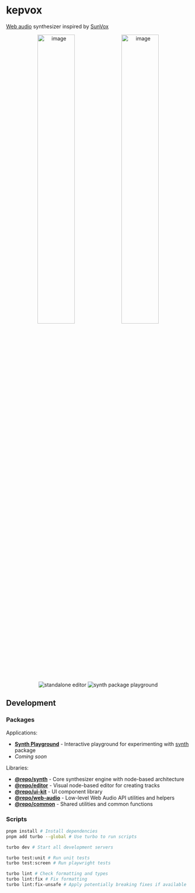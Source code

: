 # kepvox

[Web audio](https://developer.mozilla.org/en-US/docs/Web/API/Web_Audio_API) synthesizer inspired by [SunVox](https://www.warmplace.ru/soft/sunvox/index_ru.php)

<p align="center">
  <img width="45%" alt="image" src="https://github.com/user-attachments/assets/3b71e24a-355b-4046-90fb-5ef626bcb2c5" />
  <img width="45%" alt="image" src="https://github.com/user-attachments/assets/4a436cb2-2517-4aa6-b6e7-3496f10756c0" />
</p>

<p align="center">
  <a href="https://picalines.github.io/kepvox/editor/" style="text-decoration: none">
    <img alt="standalone editor" src="https://img.shields.io/badge/standalone_editor-black?style=for-the-badge&logo=github&link=https%3A%2F%2Fpicalines.github.io%2Fkepvox%2Feditor"></a>
  <a href="https://picalines.github.io/kepvox/synth-playground/" style="text-decoration: none">
    <img alt="synth package playground" src="https://img.shields.io/badge/synth_package_playground-black?style=for-the-badge&logo=github&link=https%3A%2F%2Fpicalines.github.io%2Fkepvox%2Fsynth-playground"></a>
</p>

## Development

### Packages

Applications:
- **[Synth Playground](./apps/synth-playground/README.md)** - Interactive playground for experimenting with [synth](./packages/synth/README.md) package
- *Coming soon*

Libraries:
- **[@repo/synth](./packages/synth/README.md)** - Core synthesizer engine with node-based architecture
- **[@repo/editor](./packages/editor/README.md)** - Visual node-based editor for creating tracks
- **[@repo/ui-kit](./packages/ui-kit/README.md)** - UI component library
- **[@repo/web-audio](./packages/web-audio/README.md)** - Low-level Web Audio API utilities and helpers
- **[@repo/common](./packages/common/README.md)** - Shared utilities and common functions

### Scripts

```bash
pnpm install # Install dependencies
pnpm add turbo --global # Use turbo to run scripts

turbo dev # Start all development servers

turbo test:unit # Run unit tests
turbo test:screen # Run playwright tests

turbo lint # Check formatting and types
turbo lint:fix # Fix formatting
turbo lint:fix-unsafe # Apply potentially breaking fixes if available
```
